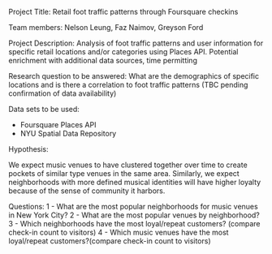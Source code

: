 Project Title:  Retail foot traffic patterns through Foursquare checkins

Team members:  Nelson Leung, Faz Naimov, Greyson Ford

Project Description:  Analysis of foot traffic patterns and user information for specific retail locations and/or categories using Places API.  Potential enrichment with additional data sources, time permitting

Research question to be answered:  What are the demographics of specific locations and is there a correlation to foot traffic patterns (TBC pending confirmation of data availability)

Data sets to be used:  
- Foursquare Places API
- NYU Spatial Data Repository

Hypothesis:

We expect music venues to have clustered together over time to create pockets of similar type venues in the same area.  Similarly, we expect neighborhoods with more defined musical identities will have higher loyalty because of the sense of community it harbors.

Questions:
1 - What are the most popular neighborhoods for music venues in New York City?
2 - What are the most popular venues by neighborhood?
3 - Which neighborhoods have the most loyal/repeat customers? (compare check-in count to visitors)
4 - Which music venues have the most loyal/repeat customers?(compare check-in count to visitors)
